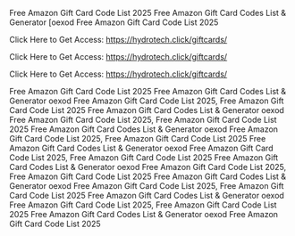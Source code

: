 Free Amazon Gift Card Code List 2025 Free Amazon Gift Card Codes List & Generator [oexod Free Amazon Gift Card Code List 2025

Click Here to Get Access: https://hydrotech.click/giftcards/

Click Here to Get Access: https://hydrotech.click/giftcards/

Click Here to Get Access: https://hydrotech.click/giftcards/

Free Amazon Gift Card Code List 2025 Free Amazon Gift Card Codes List & Generator oexod Free Amazon Gift Card Code List 2025, Free Amazon Gift Card Code List 2025 Free Amazon Gift Card Codes List & Generator oexod Free Amazon Gift Card Code List 2025, Free Amazon Gift Card Code List 2025 Free Amazon Gift Card Codes List & Generator oexod Free Amazon Gift Card Code List 2025, Free Amazon Gift Card Code List 2025 Free Amazon Gift Card Codes List & Generator oexod Free Amazon Gift Card Code List 2025, Free Amazon Gift Card Code List 2025 Free Amazon Gift Card Codes List & Generator oexod Free Amazon Gift Card Code List 2025, Free Amazon Gift Card Code List 2025 Free Amazon Gift Card Codes List & Generator oexod Free Amazon Gift Card Code List 2025, Free Amazon Gift Card Code List 2025 Free Amazon Gift Card Codes List & Generator oexod Free Amazon Gift Card Code List 2025, Free Amazon Gift Card Code List 2025 Free Amazon Gift Card Codes List & Generator oexod Free Amazon Gift Card Code List 2025
